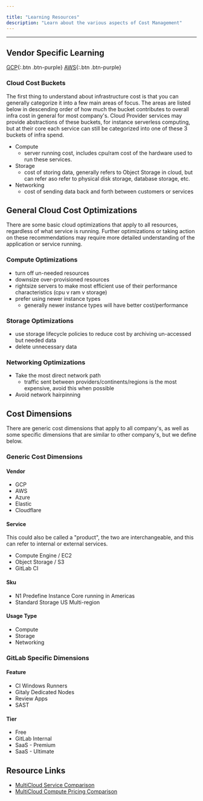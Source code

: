 ```yaml
---

title: "Learning Resources"
description: "Learn about the various aspects of Cost Management"
---
```











---

## Vendor Specific Learning

[GCP](/handbook/engineering/infrastructure/cost-management/learning/gcp){:.btn .btn-purple}
[AWS](/handbook/engineering/infrastructure/cost-management/learning/aws){:.btn .btn-purple}

### Cloud Cost Buckets

The first thing to understand about infrastructure cost is that you can generally categorize it into a few main areas of focus. The areas are listed below in descending order of how much the bucket contributes to overall infra cost in general for most company's. Cloud Provider services may provide abstractions of these buckets, for instance serverless computing, but at their core each service can still be categorized into one of these 3 buckets of infra spend.

- Compute
  - server running cost, includes cpu/ram cost of the hardware used to run these services.
- Storage
  - cost of storing data, generally refers to Object Storage in cloud, but can refer aso refer to physical disk storage, database storage, etc.
- Networking
  - cost of sending data back and forth between customers or services

## General Cloud Cost Optimizations

There are some basic cloud optimizations that apply to all resources, regardless of what service is running. Further optimizations or taking action on these recommendations may require more detailed understanding of the application or service running.

### Compute Optimizations

- turn off un-needed resources
- downsize over-provisioned resources
- rightsize servers to make most efficient use of their performance characteristics (cpu v ram v storage)
- prefer using newer instance types
  - generally newer instance types will have better cost/performance

### Storage Optimizations

- use storage lifecycle policies to reduce cost by archiving un-accessed but needed data
- delete unnecessary data

### Networking Optimizations

- Take the most direct network path
  - traffic sent between providers/continents/regions is the most expensive, avoid this when possible
- Avoid network hairpinning

## Cost Dimensions

There are generic cost dimensions that apply to all company's, as well as some specific dimensions that are similar to other company's, but we define below.

### Generic Cost Dimensions

#### Vendor

- GCP
- AWS
- Azure
- Elastic
- Cloudflare

#### Service

This could also be called a "product", the two are interchangeable, and this can refer to internal or external services.

- Compute Engine / EC2
- Object Storage / S3
- GitLab CI

#### Sku

- N1 Predefine Instance Core running in Americas
- Standard Storage US Multi-region

#### Usage Type

- Compute
- Storage
- Networking

### GitLab Specific Dimensions

#### Feature

- CI Windows Runners
- Gitaly Dedicated Nodes
- Review Apps
- SAST

#### Tier

- Free
- GitLab Internal
- SaaS - Premium
- SaaS - Ultimate

## Resource Links

- [MultiCloud Service Comparison](http://comparecloud.in/)
- [MultiCloud Compute Pricing Comparison](https://banzaicloud.com/cloudinfo/)
